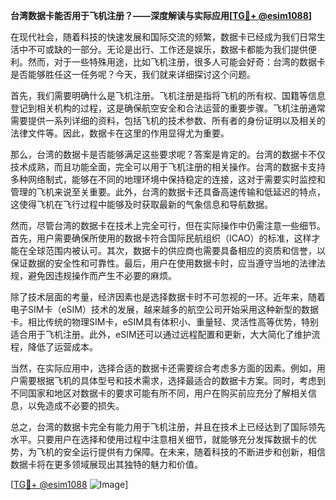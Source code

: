 **台湾数据卡能否用于飞机注册？——深度解读与实际应用[[TG💪+ @esim1088](https://t.me/s/esim1088)]**

在现代社会，随着科技的快速发展和国际交流的频繁，数据卡已经成为我们日常生活中不可或缺的一部分。无论是出行、工作还是娱乐，数据卡都能为我们提供便利。然而，对于一些特殊用途，比如飞机注册，很多人可能会好奇：台湾的数据卡是否能够胜任这一任务呢？今天，我们就来详细探讨这个问题。

首先，我们需要明确什么是飞机注册。飞机注册是指将飞机的所有权、国籍等信息登记到相关机构的过程，这是确保航空安全和合法运营的重要步骤。飞机注册通常需要提供一系列详细的资料，包括飞机的技术参数、所有者的身份证明以及相关的法律文件等。因此，数据卡在这里的作用显得尤为重要。

那么，台湾的数据卡是否能够满足这些要求呢？答案是肯定的。台湾的数据卡不仅技术成熟，而且功能全面，完全可以用于飞机注册的相关操作。台湾的数据卡支持多种网络制式，能够在不同的地理环境中保持稳定的连接，这对于需要实时监控和管理的飞机来说至关重要。此外，台湾的数据卡还具备高速传输和低延迟的特点，这使得飞机在飞行过程中能够及时获取最新的气象信息和导航数据。

然而，尽管台湾的数据卡在技术上完全可行，但在实际操作中仍需注意一些细节。首先，用户需要确保所使用的数据卡符合国际民航组织（ICAO）的标准，这样才能在全球范围内被认可。其次，数据卡的供应商也需要具备相应的资质和信誉，以保证数据的安全性和可靠性。最后，用户在使用数据卡时，应当遵守当地的法律法规，避免因违规操作而产生不必要的麻烦。

除了技术层面的考量，经济因素也是选择数据卡时不可忽视的一环。近年来，随着电子SIM卡（eSIM）技术的发展，越来越多的航空公司开始采用这种新型的数据卡。相比传统的物理SIM卡，eSIM具有体积小、重量轻、灵活性高等优势，特别适合用于飞机注册。此外，eSIM还可以通过远程配置和更新，大大简化了维护流程，降低了运营成本。

当然，在实际应用中，选择合适的数据卡还需要综合考虑多方面的因素。例如，用户需要根据飞机的具体型号和技术需求，选择最适合的数据卡方案。同时，考虑到不同国家和地区对数据卡的要求可能有所不同，用户在购买前应充分了解相关信息，以免造成不必要的损失。

总之，台湾的数据卡完全有能力用于飞机注册，并且在技术上已经达到了国际领先水平。只要用户在选择和使用过程中注意相关细节，就能够充分发挥数据卡的优势，为飞机的安全运行提供有力保障。在未来，随着科技的不断进步和创新，相信数据卡将在更多领域展现出其独特的魅力和价值。

[[TG💪+ @esim1088](https://t.me/s/esim1088) ![Image](https://i.postimg.cc/4NQfJmqS/Snipaste-2025-05-13-00-14-12.png)]